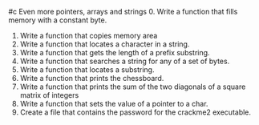 #c Even more pointers, arrays and strings
0. Write a function that fills memory with a constant byte.
1. Write a function that copies memory area
2. Write a function that locates a character in a string.
3. Write a function that gets the length of a prefix substring.
4. Write a function that searches a string for any of a set of bytes.
5. Write a function that locates a substring.
6. Write a function that prints the chessboard.
7. Write a function that prints the sum of the two diagonals of a square matrix of integers
8. Write a function that sets the value of a pointer to a char.
9. Create a file that contains the password for the crackme2 executable.
